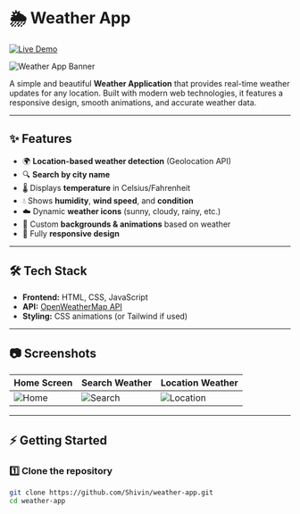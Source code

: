 # 🌦️ Weather App  

[![Live Demo](https://img.shields.io/badge/Live%20Demo-Click%20Here-brightgreen?style=for-the-badge)](https://shivin1016.github.io/weatherApp/)  

![Weather App Banner](https://via.placeholder.com/1000x250.png?text=Weather+App)  

A simple and beautiful **Weather Application** that provides real-time weather updates for any location. Built with modern web technologies, it features a responsive design, smooth animations, and accurate weather data.  

---

## ✨ Features  
- 🌍 **Location-based weather detection** (Geolocation API)  
- 🔍 **Search by city name**  
- 🌡️ Displays **temperature** in Celsius/Fahrenheit  
- 💧 Shows **humidity**, **wind speed**, and **condition**  
- ☁️ Dynamic **weather icons** (sunny, cloudy, rainy, etc.)  
- 🎨 Custom **backgrounds & animations** based on weather  
- 📱 Fully **responsive design**  

---

## 🛠️ Tech Stack  
- **Frontend:** HTML, CSS, JavaScript  
- **API:** [OpenWeatherMap API](https://openweathermap.org/api)  
- **Styling:** CSS animations (or Tailwind if used)  

---

## 📷 Screenshots  
| Home Screen | Search Weather | Location Weather |
|-------------|----------------|------------------|
| ![Home](https://via.placeholder.com/300x500.png?text=Home) | ![Search](https://via.placeholder.com/300x500.png?text=Search) | ![Location](https://via.placeholder.com/300x500.png?text=Location) |  

---


## ⚡ Getting Started  

### 1️⃣ Clone the repository  
```bash
git clone https://github.com/Shivin/weather-app.git
cd weather-app

